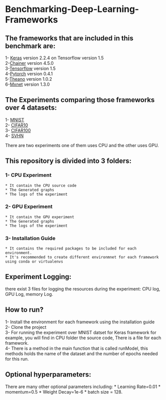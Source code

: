 # Benchmarking-Deep-Learning-Frameworks
## The frameworks that are included in this benchmark are:
  1- [Keras](https://keras.io/) version 2.2.4 on Tensorflow version 1.5 <br /> 
  2-[Chainer](https://docs.chainer.org/en/stable/glance.html) version 4.5.0 <br /> 
  3-[Tensorflow](https://www.tensorflow.org/) version 1.5<br /> 
  4-[Pytorch](https://pytorch.org/) version 0.4.1<br />
  5-[Theano](http://deeplearning.net/software/theano/) version 1.0.2 <br />
  6-[Mxnet](https://mxnet.apache.org/) version 1.3.0<br />

## The Experiments comparing those frameworks over 4 datasets:
  1- [MNIST](http://yann.lecun.com/exdb/mnist/) <br />
  2- [CIFAR10](https://www.cs.toronto.edu/~kriz/cifar.html) <br />
  3- [CIFAR100](https://www.cs.toronto.edu/~kriz/cifar.html) <br />
  4- [SVHN](http://ufldl.stanford.edu/housenumbers/) <br />

There are two experiments one of them uses CPU and the other uses GPU.

## This repository is divided into 3 folders:
 ### 1- CPU Experiment <br />
    * It contain the CPU source code 
    * The Generated graphs 
    * The logs of the experiment 
       
 ### 2- GPU Experiment <br />
    * It contain the GPU experiment 
    * The Generated graphs 
    * The logs of the experiment 
    
 ### 3- Installation Guide <br />
    * It contains the required packages to be included for each environment.
    * It's recommended to create different environmnet for each framework using conda or virtualenvs

  
 ## Experiment Logging:
  there exist 3 files for logging the resources during the experiment: CPU log, GPU Log, memory Log.<br />
  
## How to run? 
 1- Install the environment for each framework using the installation  guide <br />
 2- Clone the project <br />
 3- For running the experiment over MNIST datset for Keras framework for example, you will find in CPU folder the source code, There is a file for each framework. <br />
 4- There is a method in the main function that is called runModel, this methods holds the name of the dataset and the number of       epochs needed for this run.

## Optional hyperparameters:<br />
There are  many other optional parameters including: 
     * Learning Rate=0.01
     * momentum=0.5
     * Weight Decay=1e-6
     * batch size = 128.

